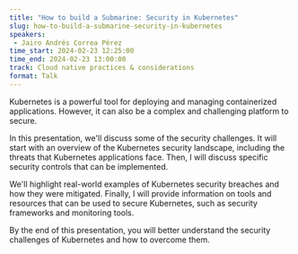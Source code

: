 ```yaml
---
title: "How to build a Submarine: Security in Kubernetes"
slug: how-to-build-a-submarine-security-in-kubernetes
speakers:
 - Jairo Andrés Correa Pérez
time_start: 2024-02-23 12:25:00
time_end: 2024-02-23 13:00:00
track: Cloud native practices & considerations
format: Talk
---
```


Kubernetes is a powerful tool for deploying and managing containerized applications. However, it can also be a complex and challenging platform to secure.
 
 In this presentation, we'll discuss some of the security challenges. It will start with an overview of the Kubernetes security landscape, including the threats that Kubernetes applications face. Then, I will discuss specific security controls that can be implemented.
 
 We'll highlight real-world examples of Kubernetes security breaches and how they were mitigated. Finally, I will provide information on tools and resources that can be used to secure Kubernetes, such as security frameworks and monitoring tools.
 
 By the end of this presentation, you will better understand the security challenges of Kubernetes and how to overcome them.